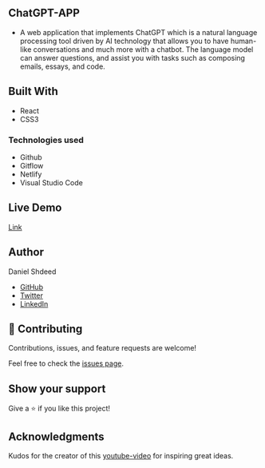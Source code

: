 ## ChatGPT-APP 
- A web application that implements ChatGPT which is a natural language processing tool driven by AI technology that allows you to have human-like conversations and much more with a chatbot. The language model can answer questions, and assist you with tasks such as composing emails, essays, and code.
## Built With
- React
- CSS3
### Technologies used
- Github
- Gitflow
- Netlify
- Visual Studio Code

## Live Demo
[Link](https://spontaneous-cocada-a60a24.netlify.app/)

## Author

Daniel Shdeed
- [GitHub](https://github.com/Danieldotcomcoder)
- [Twitter](https://twitter.com/DannyDotcoder)
- [LinkedIn](https://www.linkedin.com/in/daniel-shdeed/)

## 🤝 Contributing
Contributions, issues, and feature requests are welcome!

Feel free to check the [issues page](../../issues/).

## Show your support
Give a ⭐️ if you like this project!

## Acknowledgments
Kudos for the creator of this [youtube-video](https://www.youtube.com/watch?v=qwM23_kF4v4&ab_channel=AdrianTwarog) for inspiring great ideas.
